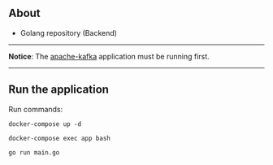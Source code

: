 ## About
- Golang repository (Backend) 

---

**Notice**: The [apache-kafka](https://github.com/MessiasJunio/real-time-delivery/tree/main/apache-kafka) application must be running first.

---

## Run the application

Run commands:

```
docker-compose up -d

docker-compose exec app bash

go run main.go
```